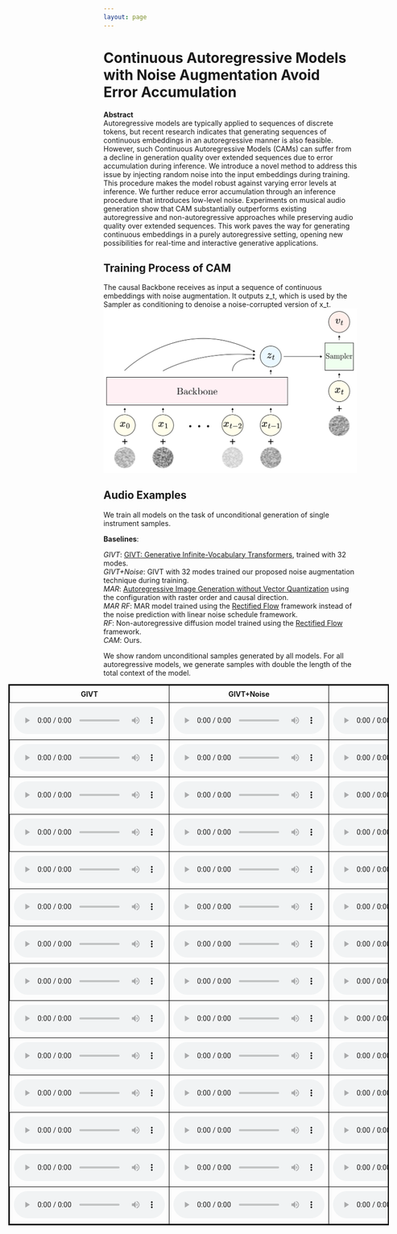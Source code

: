 ```yaml
---
layout: page
---
```


<style>
table {
  border-collapse: collapse;
  width: 100%;
}

th, td {
  border: 1px solid black;
  padding: 8px;
  text-align: center;
} 

/* Style for the empty cells in the second row */
tr:nth-child(even) td:first-child { 
  border: none; /* Remove border for empty cells */
  padding: 0;   /* Remove padding for empty cells */
}
</style>

# Continuous Autoregressive Models with Noise Augmentation Avoid Error Accumulation


**Abstract**  
Autoregressive models are typically applied to sequences of discrete tokens, but recent research indicates that generating sequences of continuous embeddings in an autoregressive manner is also feasible. However, such Continuous Autoregressive Models (CAMs) can suffer from a decline in generation quality over extended sequences due to error accumulation during inference. We introduce a novel method to address this issue by injecting random noise into the input embeddings during training. This procedure makes the model robust against varying error levels at inference. We further reduce error accumulation through an inference procedure that introduces low-level noise. Experiments on musical audio generation show that CAM substantially outperforms existing autoregressive and non-autoregressive approaches while preserving audio quality over extended sequences. This work paves the way for generating continuous embeddings in a purely autoregressive setting, opening new possibilities for real-time and interactive generative applications.

## Training Process of CAM
The causal Backbone receives as input a sequence of continuous embeddings with noise augmentation. It outputs z_t, which is used by the Sampler as conditioning to denoise a noise-corrupted version of x_t.
<img src="imgs/training.png">


## Audio Examples

We train all models on the task of unconditional generation of single instrument samples.

__Baselines__:

*GIVT*: [GIVT: Generative Infinite-Vocabulary Transformers](https://arxiv.org/abs/2312.02116), trained with 32 modes.  
*GIVT+Noise*: GIVT with 32 modes trained our proposed noise augmentation technique during training.  
*MAR*: [Autoregressive Image Generation without Vector Quantization](https://arxiv.org/abs/2406.11838) using the configuration with raster order and causal direction.  
*MAR RF*: MAR model trained using the [Rectified Flow](https://arxiv.org/abs/2209.03003) framework instead of the noise prediction with linear noise schedule framework.  
*RF*: Non-autoregressive diffusion model trained using the [Rectified Flow](https://arxiv.org/abs/2209.03003) framework.  
*CAM*: Ours.  


We show random unconditional samples generated by all models. For all autoregressive models, we generate samples with double the length of the total context of the model.


<table style="margin-left: -5cm !important; width: 150%; border-collapse: collapse; border: 2px solid black; text-align: center;">
  <!-- Sample 1 -->
  <tr>
    <th style="width: 16.66%;">GIVT</th> 
    <th style="width: 16.66%;">GIVT+Noise</th>
    <th style="width: 16.66%;">MAR</th>
    <th style="width: 16.66%;">MAR RF</th>
    <th style="width: 16.66%;">RF</th>
    <th style="width: 16.66%;">CAM (Ours)</th>
  </tr>
  <tr>
    <td><audio src="givt/1.mp3" controls></audio></td>
    <td><audio src="givt_noise/1.mp3" controls></audio></td>
    <td><audio src="mar/1.mp3" controls></audio></td>
    <td><audio src="mar_rf/1.mp3" controls></audio></td>
    <td><audio src="rf/1.mp3" controls></audio></td>
    <td><audio src="cam/1.mp3" controls></audio></td>
  </tr>
  <tr>
    <td><audio src="givt/2.mp3" controls></audio></td>
    <td><audio src="givt_noise/2.mp3" controls></audio></td>
    <td><audio src="mar/2.mp3" controls></audio></td>
    <td><audio src="mar_rf/2.mp3" controls></audio></td>
    <td><audio src="rf/2.mp3" controls></audio></td>
    <td><audio src="cam/2.mp3" controls></audio></td>
  </tr>
  <tr>
    <td><audio src="givt/3.mp3" controls></audio></td>
    <td><audio src="givt_noise/3.mp3" controls></audio></td>
    <td><audio src="mar/3.mp3" controls></audio></td>
    <td><audio src="mar_rf/3.mp3" controls></audio></td>
    <td><audio src="rf/3.mp3" controls></audio></td>
    <td><audio src="cam/3.mp3" controls></audio></td>
  </tr>
  <tr>
    <td><audio src="givt/4.mp3" controls></audio></td>
    <td><audio src="givt_noise/4.mp3" controls></audio></td>
    <td><audio src="mar/4.mp3" controls></audio></td>
    <td><audio src="mar_rf/4.mp3" controls></audio></td>
    <td><audio src="rf/4.mp3" controls></audio></td>
    <td><audio src="cam/4.mp3" controls></audio></td>
  </tr>
  <tr>
    <td><audio src="givt/5.mp3" controls></audio></td>
    <td><audio src="givt_noise/5.mp3" controls></audio></td>
    <td><audio src="mar/5.mp3" controls></audio></td>
    <td><audio src="mar_rf/5.mp3" controls></audio></td>
    <td><audio src="rf/5.mp3" controls></audio></td>
    <td><audio src="cam/5.mp3" controls></audio></td>
  </tr>
  <tr>
    <td><audio src="givt/6.mp3" controls></audio></td>
    <td><audio src="givt_noise/6.mp3" controls></audio></td>
    <td><audio src="mar/6.mp3" controls></audio></td>
    <td><audio src="mar_rf/6.mp3" controls></audio></td>
    <td><audio src="rf/6.mp3" controls></audio></td>
    <td><audio src="cam/6.mp3" controls></audio></td>
  </tr>
  <tr>
    <td><audio src="givt/7.mp3" controls></audio></td>
    <td><audio src="givt_noise/7.mp3" controls></audio></td>
    <td><audio src="mar/7.mp3" controls></audio></td>
    <td><audio src="mar_rf/7.mp3" controls></audio></td>
    <td><audio src="rf/7.mp3" controls></audio></td>
    <td><audio src="cam/7.mp3" controls></audio></td>
  </tr>
  <tr>
    <td><audio src="givt/8.mp3" controls></audio></td>
    <td><audio src="givt_noise/8.mp3" controls></audio></td>
    <td><audio src="mar/8.mp3" controls></audio></td>
    <td><audio src="mar_rf/8.mp3" controls></audio></td>
    <td><audio src="rf/8.mp3" controls></audio></td>
    <td><audio src="cam/8.mp3" controls></audio></td>
  </tr>
  <tr>
    <td><audio src="givt/9.mp3" controls></audio></td>
    <td><audio src="givt_noise/9.mp3" controls></audio></td>
    <td><audio src="mar/9.mp3" controls></audio></td>
    <td><audio src="mar_rf/9.mp3" controls></audio></td>
    <td><audio src="rf/9.mp3" controls></audio></td>
    <td><audio src="cam/9.mp3" controls></audio></td>
  </tr>
  <tr>
    <td><audio src="givt/10.mp3" controls></audio></td>
    <td><audio src="givt_noise/10.mp3" controls></audio></td>
    <td><audio src="mar/10.mp3" controls></audio></td>
    <td><audio src="mar_rf/10.mp3" controls></audio></td>
    <td><audio src="rf/10.mp3" controls></audio></td>
    <td><audio src="cam/10.mp3" controls></audio></td>
  </tr>
  <tr>
    <td><audio src="givt/11.mp3" controls></audio></td>
    <td><audio src="givt_noise/11.mp3" controls></audio></td>
    <td><audio src="mar/11.mp3" controls></audio></td>
    <td><audio src="mar_rf/11.mp3" controls></audio></td>
    <td><audio src="rf/11.mp3" controls></audio></td>
    <td><audio src="cam/11.mp3" controls></audio></td>
  </tr>
  <tr>
    <td><audio src="givt/12.mp3" controls></audio></td>
    <td><audio src="givt_noise/12.mp3" controls></audio></td>
    <td><audio src="mar/12.mp3" controls></audio></td>
    <td><audio src="mar_rf/12.mp3" controls></audio></td>
    <td><audio src="rf/12.mp3" controls></audio></td>
    <td><audio src="cam/12.mp3" controls></audio></td>
  </tr>
  <tr>
    <td><audio src="givt/13.mp3" controls></audio></td>
    <td><audio src="givt_noise/13.mp3" controls></audio></td>
    <td><audio src="mar/13.mp3" controls></audio></td>
    <td><audio src="mar_rf/13.mp3" controls></audio></td>
    <td><audio src="rf/13.mp3" controls></audio></td>
    <td><audio src="cam/13.mp3" controls></audio></td>
  </tr>
  <tr>
    <td><audio src="givt/14.mp3" controls></audio></td>
    <td><audio src="givt_noise/14.mp3" controls></audio></td>
    <td><audio src="mar/14.mp3" controls></audio></td>
    <td><audio src="mar_rf/14.mp3" controls></audio></td>
    <td><audio src="rf/14.mp3" controls></audio></td>
    <td><audio src="cam/14.mp3" controls></audio></td>
  </tr>
</table>
